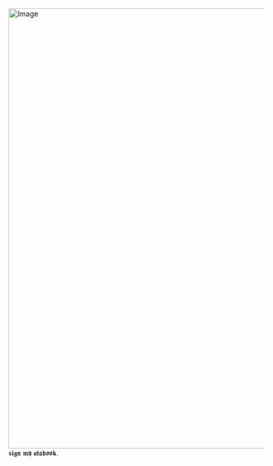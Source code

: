 <img width="2033" height="866" alt="Image" src="https://github.com/user-attachments/assets/cd3a2dd7-3d7e-46d4-b1f0-29c3dce71b44" />
𝖘𝖎𝖌𝖓 𝖒𝖞 𝖆𝖙𝖆𝖇𝖔𝖔𝖐.
